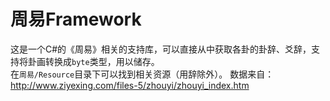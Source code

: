 # 周易Framework
这是一个C#的《周易》相关的支持库，可以直接从中获取各卦的卦辞、爻辞，支持将卦画转换成`byte`类型，用以储存。  
在`周易/Resource`目录下可以找到相关资源（用辞除外）。
数据来自：http://www.ziyexing.com/files-5/zhouyi/zhouyi_index.htm

